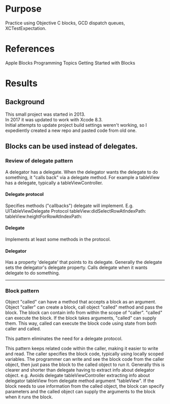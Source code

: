 # Purpose
Practice using Objective C blocks, GCD dispatch queues, XCTestExpectation.

# References
Apple Blocks Programming Topics Getting Started with Blocks

# Results

## Background
This small project was started in 2013.  
In 2017 it was updated to work with Xcode 8.3.  
Initial attempts to update project build settings weren't working, so I expediently created a new repo and pasted code from old one.

## Blocks can be used instead of delegates.

### Review of delegate pattern
A delegator has a delegate.
When the delegator wants the delegate to do something, it "calls back" via a delegate method.
For example a tableView has a delegate, typically a tableViewController.

#### Delegate protocol
Specifies methods ("callbacks") delegate will implement.
E.g. UITableViewDelegate Protocol
    tableView:didSelectRowAtIndexPath:
    tableView:heightForRowAtIndexPath:

#### Delegate
Implements at least some methods in the protocol.

#### Delegator
Has a property 'delegate' that points to its delegate.
Generally the delegate sets the delegator's delegate property.
Calls delegate when it wants delegate to do something.

---

### Block pattern
Object "called" can have a method that accepts a block as an argument.
Object "caller" can create a block, call object "called" method and pass the block.
The block can contain info from within the scope of "caller".
"called" can execute the block.
If the block takes arguments, "called" can supply them.
This way, called can execute the block code using state from both caller and called.

This pattern eliminates the need for a delegate protocol.

This pattern keeps related code within the caller, making it easier to write and read.
The caller specifies the block code, typically using locally scoped variables.
The programmer can write and see the block code from the caller object, then just pass the block to the called object to run it.
Generally this is clearer and shorter than delegate having to extract info about delegator object.
e.g. Avoids delegate tableViewController extracting info about delegator tableView from delegate method argument "tableView".
If the block needs to use information from the called object, the block can specify parameters and the called object can supply the arguments to the block when it runs the block.

